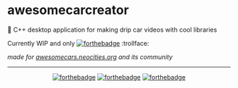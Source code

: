 # awesomecarcreator

🥶 C++ desktop application for making drip car videos with cool libraries

Currently WIP and only [![forthebadge](https://forthebadge.com/images/badges/works-on-my-machine.svg)](https://forthebadge.com) :trollface:

*made for [awesomecars.neocities.org](https://awesomecars.neocities.org "🥶 website") and its community*

---

<center>

[![forthebadge](https://forthebadge.com/images/badges/made-with-c-plus-plus.svg)](https://forthebadge.com)
[![forthebadge](https://media.discordapp.net/attachments/952581392569597962/954680153127129118/uses-vcpkg.png)](https://forthebadge.com)
[![forthebadge](https://forthebadge.com/images/badges/designed-in-ms-paint.svg)](https://forthebadge.com)
